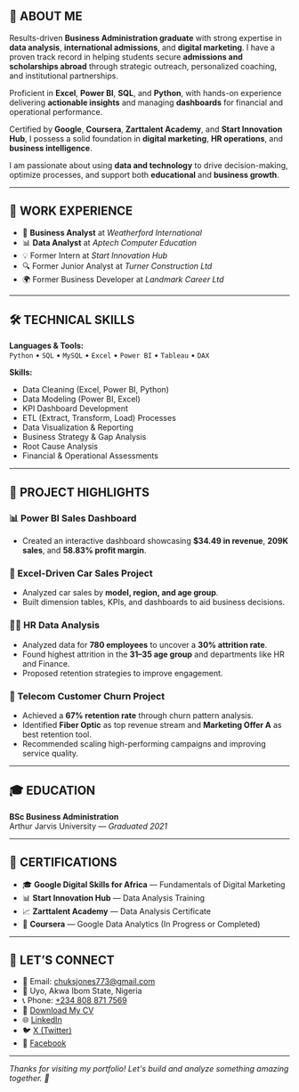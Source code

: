<!-- README.md for Chukwudi Peter Kubiat Jones -->

## 👋 ABOUT ME

Results-driven **Business Administration graduate** with strong expertise in **data analysis**, **international admissions**, and **digital marketing**. I have a proven track record in helping students secure **admissions and scholarships abroad** through strategic outreach, personalized coaching, and institutional partnerships.

Proficient in **Excel**, **Power BI**, **SQL**, and **Python**, with hands-on experience delivering **actionable insights** and managing **dashboards** for financial and operational performance.

Certified by **Google**, **Coursera**, **Zarttalent Academy**, and **Start Innovation Hub**, I possess a solid foundation in **digital marketing**, **HR operations**, and **business intelligence**.

I am passionate about using **data and technology** to drive decision-making, optimize processes, and support both **educational** and **business growth**.

---

## 💼 WORK EXPERIENCE

- 🧠 **Business Analyst** at *Weatherford International*  
- 📊 **Data Analyst** at *Aptech Computer Education*  
- 💡 Former Intern at *Start Innovation Hub*  
- 🔍 Former Junior Analyst at *Turner Construction Ltd*  
- 🌍 Former Business Developer at *Landmark Career Ltd*

---

## 🛠️ TECHNICAL SKILLS

**Languages & Tools:**  
`Python` • `SQL` • `MySQL` • `Excel` • `Power BI` • `Tableau` • `DAX`

**Skills:**  
- Data Cleaning (Excel, Power BI, Python)  
- Data Modeling (Power BI, Excel)  
- KPI Dashboard Development  
- ETL (Extract, Transform, Load) Processes  
- Data Visualization & Reporting  
- Business Strategy & Gap Analysis  
- Root Cause Analysis  
- Financial & Operational Assessments  

---

## 📂 PROJECT HIGHLIGHTS

### 📊 Power BI Sales Dashboard  
- Created an interactive dashboard showcasing **$34.49 in revenue**, **209K sales**, and **58.83% profit margin**.

### 🚗 Excel-Driven Car Sales Project  
- Analyzed car sales by **model, region, and age group**.  
- Built dimension tables, KPIs, and dashboards to aid business decisions.

### 🧑‍💼 HR Data Analysis  
- Analyzed data for **780 employees** to uncover a **30% attrition rate**.  
- Found highest attrition in the **31–35 age group** and departments like HR and Finance.  
- Proposed retention strategies to improve engagement.

### 📡 Telecom Customer Churn Project  
- Achieved a **67% retention rate** through churn pattern analysis.  
- Identified **Fiber Optic** as top revenue stream and **Marketing Offer A** as best retention tool.  
- Recommended scaling high-performing campaigns and improving service quality.

---

## 🎓 EDUCATION

**BSc Business Administration**  
Arthur Jarvis University — *Graduated 2021*

---

## 📜 CERTIFICATIONS

- 🎓 **Google Digital Skills for Africa** — Fundamentals of Digital Marketing  
- 📊 **Start Innovation Hub** — Data Analysis Training  
- 📈 **Zarttalent Academy** — Data Analysis Certificate  
- 🧮 **Coursera** — Google Data Analytics (In Progress or Completed)

---

## 🤝 LET’S CONNECT

- 📧 Email: [chuksjones773@gmail.com](mailto:chuksjones773@gmail.com)  
- 📍 Uyo, Akwa Ibom State, Nigeria  
- 📞 Phone: [+234 808 871 7569](tel:+2348088717569)  
- 📄 [Download My CV](https://drive.google.com/file/d/1nyF_yJDyD51-e-9RPizIF3-kGNB0pwDK/view?usp=drive_link)  
- 🌐 [LinkedIn](https://www.linkedin.com/in/chukwudi-jones-99152228a?utm_source=share&utm_campaign=share_via&utm_con)  
- 🐦 [X (Twitter)](https://x.com/Chuks_Jonesss?t=z6N7eGt1EIGhbUMMEMscAA&s=09)  
- 📘 [Facebook](https://www.facebook.com/share/1Bhi8Qo2b6/)

---

_Thanks for visiting my portfolio! Let's build and analyze something amazing together. 🚀_
